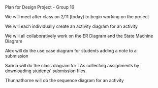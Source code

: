 Plan for Design Project - Group 16

We will meet after class on 2/11 (today) to begin working on the project

We will each individually create an activity diagram for an activity

We will all collaboratively work on the ER Diagram and the State Machine Diagram

Alex will do the use case diagram for students adding a note to a submission

Sarina will do the class diagram for TAs collecting assignments by downloading students' submission files. 

Thunnathorne will do the sequence diagram for an activity
